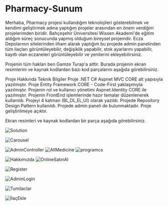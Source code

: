 # Pharmacy-Sunum
Merhaba, Pharmacy projesi kullandığım teknolojileri gösterebilmek ve kendimi geliştirmek adına yaptığım projeler arasından en önem verdiğim projelerimden biridir. Bahçeşehir Üniversitesi Wissen Akademi'de eğitim aldığım süreç sonucunda yapmış olduğum bireysel projemdir. Ecza Depolarının sitelerinden ilham alarak yaptığım bu projede admin panelinden tüm ilaçları görüntüleyebilir, değişiklik yapabilir, stok ayarlarını yapabilir, kayıtlı olan eczaneleri görüntüleyebilir ve yenilerini ekleyebilirsiniz.

Projenin tüm hakları ben Gamze Turap'a aittir. Burada projenin ekran resimlerini ve kaynak kodlardan bazı kod parçalarını aşağıda görebilirsiniz.

Proje Hakkında Teknik Bilgiler
Proje .NET C# Aspnet MVC CORE alt yapısıyla yazılmıştır.
Proje Entity Framework CORE - Code-First yaklaşımıyla yazılmıştır.
Projenin rol ve kullanıcı yönetimi Aspnet.Identity CORE ile yazılmıştır.
Projenin FrontEnd işlemlerinde hazır temalar düzenlenerek kullanıldı.
Projeyi 4 katman (BL,DL,EL,UI) olarak yazıldı.
Projede Repository Design Pattern kullanıldı.
Projede admin paneli de bulunmaktadır.
Proje geliştirilmeye açıktır.

Ekran resimleri ve kaynak kodlardan bir parça aşağıda görebilirsiniz.

![Solution](https://github.com/GamzeTurap/Pharmacy-Sunum/assets/126055488/167ac057-9627-4f9d-890b-616cb4caea30)

![Carousel](https://github.com/GamzeTurap/Pharmacy-Sunum/assets/126055488/8d09ca5c-cd95-45d7-a574-f9b83aa43039)

![AdminController](https://github.com/GamzeTurap/Pharmacy-Sunum/assets/126055488/c86e6393-170d-4713-881f-5a55e64f7a9d)
![AllMedicine](https://github.com/GamzeTurap/Pharmacy-Sunum/assets/126055488/1c07ce47-429b-43b9-ba2e-021f14ed2e29)
![programcs](https://github.com/GamzeTurap/Pharmacy-Sunum/assets/126055488/41c07da0-ed27-48b0-b222-8ddec990b915)

![Hakkımızda](https://github.com/GamzeTurap/Pharmacy-Sunum/assets/126055488/f8659a94-f629-4161-bb07-39903cdac446)
![OnlineSatınAl](https://github.com/GamzeTurap/Pharmacy-Sunum/assets/126055488/71258b0b-4487-466b-997c-0b51fb7ee79f)


![Register](https://github.com/GamzeTurap/Pharmacy-Sunum/assets/126055488/39893400-efde-4f4b-bd9b-42915b51f00b)


![AdminLogin](https://github.com/GamzeTurap/Pharmacy-Sunum/assets/126055488/74dad45f-6098-41b4-b532-ba004382d592)


![Tumilaclar](https://github.com/GamzeTurap/Pharmacy-Sunum/assets/126055488/7040241c-ea4f-4aa6-bd9a-12eea0436fbb)

![İlaçEkle](https://github.com/GamzeTurap/Pharmacy-Sunum/assets/126055488/afa52dcf-3d6a-4d59-86c2-94290c618149)
